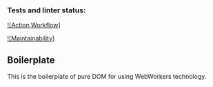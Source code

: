 ### Tests and linter status:

[![Action Workflow]]()

[![Maintainability]]()

## Boilerplate

This is the boilerplate of pure DOM for using WebWorkers technology.